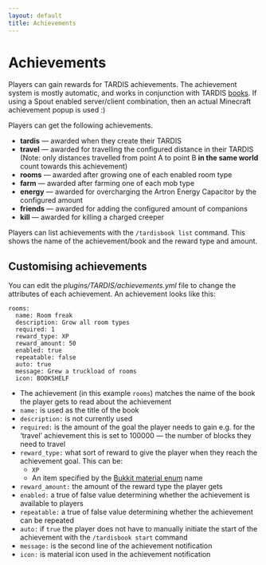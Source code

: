 ```yaml
---
layout: default
title: Achievements
---
```


Achievements
============

Players can gain rewards for TARDIS achievements. The achievement system is mostly automatic, and works in conjunction with TARDIS [books](books.html). If using a Spout enabled server/client combination, then an actual Minecraft achievement popup is used :)

Players can get the following achievements.

*   **tardis** — awarded when they create their TARDIS
*   **travel** — awarded for travelling the configured distance in their TARDIS (Note: only distances travelled from point A to point B **in the same world** count towards this achievement)
*   **rooms** — awarded after growing one of each enabled room type
*   **farm** — awarded after farming one of each mob type
*   **energy** — awarded for overcharging the Artron Energy Capacitor by the configured amount
*   **friends** — awarded for adding the configured amount of companions
*   **kill** — awarded for killing a charged creeper

Players can list achievements with the `/tardisbook list` command. This shows the name of the achievement/book and the reward type and amount.

Customising achievements
------------------------

You can edit the _plugins/TARDIS/achievements.yml_ file to change the attributes of each achievement. An achievement looks like this:

    rooms:
      name: Room freak
      description: Grow all room types
      required: 1
      reward_type: XP
      reward_amount: 50
      enabled: true
      repeatable: false
      auto: true
      message: Grew a truckload of rooms
      icon: BOOKSHELF

*   The achievement (in this example `rooms`) matches the name of the book the player gets to read about the achievement
*   `name:` is used as the title of the book
*   `description:` is not currently used
*   `required:` is the amount of the goal the player needs to gain e.g. for the ‘travel’ achievement this is set to 100000 — the number of blocks they need to travel
*   `reward_type:` what sort of reward to give the player when they reach the achievement goal. This can be:
    *   `XP`
    *   An item specified by the [Bukkit material enum](https://hub.spigotmc.org/stash/projects/SPIGOT/repos/bukkit/browse/src/main/java/org/bukkit/Material.java) name
*   `reward_amount:` the amount of the reward type the player gets
*   `enabled:` a true of false value determining whether the achievement is available to players
*   `repeatable:` a true of false value determining whether the achievement can be repeated
*   `auto:` if `true` the player does not have to manually initiate the start of the achievement with the `/tardisbook start` command
*   `message:` is the second line of the achievement notification
*   `icon:` is material icon used in the achievement notification
